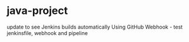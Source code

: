 # java-project
update to see Jenkins builds automatically
Using GitHub Webhook - test jenkinsfile, webhook and pipeline
